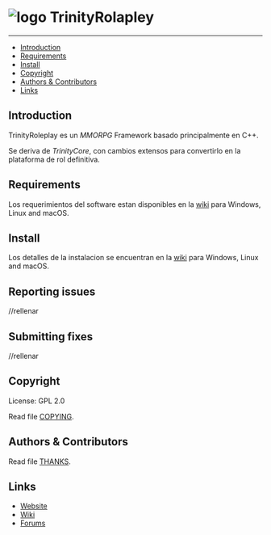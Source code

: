 # ![logo](https://community.trinitycore.org/public/style_images/1_trinitycore.png) TrinityRolapley

--------------

* [Introduction](#introduction)
* [Requirements](#requirements)
* [Install](#install)
* [Copyright](#copyright)
* [Authors &amp; Contributors](#authors--contributors)
* [Links](#links)



## Introduction

TrinityRoleplay es un *MMORPG* Framework basado principalmente en C++.

Se deriva de *TrinityCore*, con cambios extensos para convertirlo en la
plataforma de rol definitiva.


## Requirements


Los requerimientos del software estan disponibles en la [wiki](https://www.trinitycore.info/display/tc/Requirements) para
Windows, Linux and macOS.


## Install

Los detalles de la instalacion se encuentran en la [wiki](https://www.trinitycore.info/display/tc/Installation+Guide) para
Windows, Linux and macOS.


## Reporting issues

//rellenar

## Submitting fixes

//rellenar


## Copyright

License: GPL 2.0

Read file [COPYING](COPYING).


## Authors &amp; Contributors

Read file [THANKS](THANKS).


## Links

* [Website](https://www.trinitycore.org)
* [Wiki](https://www.trinitycore.info)
* [Forums](https://community.trinitycore.org)

